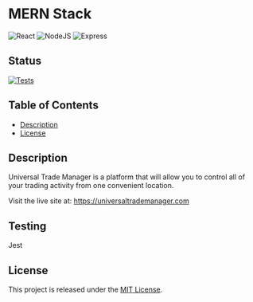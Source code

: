# MERN Stack
![React](https://img.shields.io/badge/react-%61DAFB.svg?&logo=react&logoColor=white)
![NodeJS](https://img.shields.io/badge/node.js-6DA55F.svg?&logo=node.js&logoColor=white)
![Express](https://img.shields.io/badge/express-000000?&logo=express&logoColor=white)
## Status
[![Tests](https://github.com/josephdaw/mern-tdd/actions/workflows/tests.yml/badge.svg)](https://github.com/josephdaw/mern-tdd/actions/workflows/tests.yml)

## Table of Contents
- [Description](#description)
- [License](#license)

## Description
Universal Trade Manager is a platform that will allow you to control all of your trading activity from one convenient location. 

Visit the live site at: https://universaltrademanager.com

## Testing
Jest

## License
This project is released under the [MIT License](LICENSE).